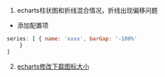 1. echarts柱状图和折线混合情况，折线出现偏移问题  

- 添加配置项
``` javascript
series: [ { name: 'xxxx', barGap: '-100%'
    }
]
```

2. [echarts修改下载图标大小](https://github.com/apache/incubator-echarts/issues/8327)

